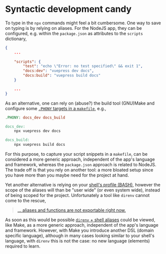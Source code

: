 # Syntactic development candy

To type in the `npx` commands might feel a bit cumbersome. One way to save on typing 
is by relying on aliases. For the NodeJS app, they can be configured, e.g. within the `package.json` as attributes to the `scripts` dictionary,

```json
{
    ...
    
    "scripts": {
        "test": "echo \"Error: no test specified\" && exit 1",
        "docs:dev": "vuepress dev docs",
        "docs:build": "vuepress build docs"
    }

    ...
}
```

As an alternative, one can rely on (abuse?) the build tool (GNU)Make and configure some [`.PHONY` 
targets in a `makefile`](https://www.gnu.org/software/make/manual/html_node/Phony-Targets.html), e.g.,
```makefile
.PHONY: docs_dev docs_build

docs_dev: 
    npx vuepress dev docs

docs_build:
    npx vuepress build docs
```

For this purpose, to capture your script snippets in a `makefile`, can be considered a more generic approach,
independent of the app's language and framework, whereas the `package.json` approach is related to NodeJS. The trade off is that you rely on another tool: a more bloated setup since you have more than you maybe 
need for the project at hand.

Yet another alternative is relying on your [shell's profile (BASH)](https://tldp.org/LDP/abs/html/aliases.html),
however the scope of the aliases will than be "user wide" (or even system wide), instead of being scoped for the project. Unfortunately a tool like `direnv` cannot come to the rescue,
> [... aliases and functions are not exportable right now.](https://direnv.net/#faq)

As soon as this would be possible [`direnv` + shell aliases](https://github.com/direnv/direnv/issues/73) could be viewed, like Make, as a more generic approach, independent of the app's language and framework. However, with Make you introduce another DSL (domain specific language), although
in many cases looking similar to your shell's language, with `direnv` this is not the case: no new language (elements) required to learn.
